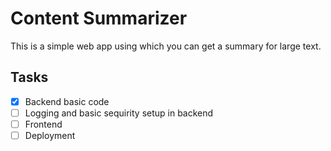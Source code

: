 # Content Summarizer
This is a simple web app using which you can get a summary for large text.

## Tasks 
- [x] Backend basic code
- [ ] Logging and basic sequirity setup in backend
- [ ] Frontend
- [ ] Deployment